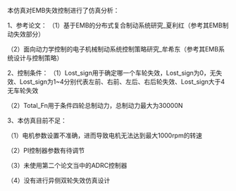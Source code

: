 本仿真对EMB失效控制进行了仿真分析：

1、参考论文：
（1）基于EMB的分布式复合制动系统研究_夏利红（参考其EMB制动失效部分）

（2）面向动力学控制的电子机械制动系统控制策略研究_牟希东（参考其EMB系统设计与控制策略）

2、控制条件：
（1）Lost_sign用于确定哪一个车轮失效，Lost_sign为0，无失效、Lost_sign为1~4分别代表左前、右前、左后、右后轮失效、Lost_sign大于4无车轮失效

（2）Total_Fn用于条件四轮总制动力，总制动力最大为30000N

3、本仿真目前不足：

（1）电机参数设置不准确，进而导致电机无法达到最大1000rpm的转速

（2）PI控制器参数有待调节

（3）未使用第二个论文当中的ADRC控制器

（4）没有进行异侧双轮失效仿真设计
